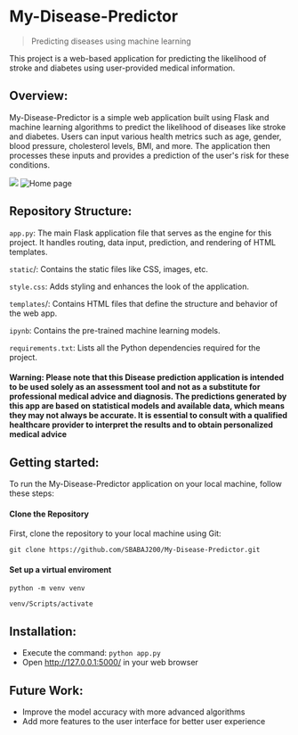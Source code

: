 # My-Disease-Predictor
> Predicting diseases using machine learning

This project is a web-based application for predicting the likelihood of stroke and diabetes using user-provided medical information.


## Overview:
My-Disease-Predictor is a simple web application built using Flask and machine learning algorithms to predict the likelihood of diseases like stroke and diabetes. Users can input various health metrics such as age, gender, blood pressure, cholesterol levels, BMI, and more. The application then processes these inputs and provides a prediction of the user's risk for these conditions.


![](Homepage.jpg)
![Home page](https://github.com/user-attachments/assets/2312ddbe-ca3a-456a-b2e9-dcf8c62b41cb)


## Repository Structure:
`app.py`:  The main Flask application file that serves as the engine for this project. It handles routing, data input, prediction, and rendering of HTML templates.

`static`/: Contains the static files like CSS, images, etc.

`style.css`: Adds styling and enhances the look of the application.

`templates`/: Contains HTML files that define the structure and behavior of the web app.

`ipynb`: Contains the pre-trained machine learning models.

`requirements.txt`: Lists all the Python dependencies required for the project.




#### Warning: Please note that this Disease prediction application is intended to be used solely as an assessment tool and not as a substitute for professional medical advice and diagnosis. The predictions generated by this app are based on statistical models and available data, which means they may not always be accurate. It is essential to consult with a qualified healthcare provider to interpret the results and to obtain personalized medical advice


## Getting started:
To run the My-Disease-Predictor application on your local machine, follow these steps:

#### Clone the Repository
First, clone the repository to your local machine using Git:
```
git clone https://github.com/SBABAJ200/My-Disease-Predictor.git

```
#### Set up a virtual enviroment

```
python -m venv venv

```
```
venv/Scripts/activate
```


## Installation:
* Execute the command: `python app.py`
* Open http://127.0.0.1:5000/ in your  web browser


## Future Work:
* Improve the model accuracy with more advanced algorithms
* Add more features to the user interface for better user experience
